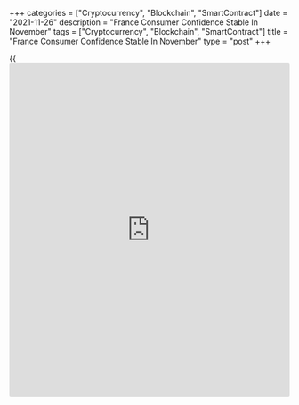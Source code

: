 +++
categories = ["Cryptocurrency", "Blockchain", "SmartContract"]
date = "2021-11-26"
description = "France Consumer Confidence Stable In November"
tags = ["Cryptocurrency", "Blockchain", "SmartContract"]
title = "France Consumer Confidence Stable In November"
type = "post"
+++

{{<iframe id="large-banner" src="https://www.bounty.group/#slide=1.0" width="100%" height="600" scrolling="no" style="border: 0px solid rgb(216, 221, 230); border-radius: 3px;">}}

France's consumer confidence remained unchanged in November, preliminary
data from the statistical office INSEE showed Friday.

The consumer confidence index reading was 99.0, same as in October.
Economists had expected 98.0. In July, the score was 100.

The confidence level remains below its long-term average of 100.

Households' expectations regarding their future financial situation
weakened one point to -8, while the one relative to their personal past
financial situation fell three points to -19.

The share of households considering it was a suitable time to make major
purchases increased to -15 in November from -14.

Assessment of future saving capacity remained unchanged at 33.0. In
contrast, the one relative to their current saving capacity rose ten
point to 13.

The share of households considering that the standard of living will
improve in the next twelve months to zero from -30. At the same time,
consumers view about the past standard of living in France increased to
zero from -59.

The households' fears about unemployment trend decreased in November.
The corresponding index fell to zero from 3.

The share of households considering that prices were on the rise over
the past twelve months slightly increased. The corresponding balance
gained nine points to 24. The balance on future consumer prices fell to
-7 from 6.

The survey was conducted between October 27 and November 17.

For comments and feedback [contact](https://www.playgroundfx.com/contact/): editorial@rtt[news](https://www.letsplayfx.com/blog/forex-news-website/).com

[Economic News][1]

 **What parts of the world are seeing the best (and worst) economic
performances lately? Click[here][2] to check out our [Econ Scorecard][2]
and find out! See up-to-the-moment [ranking](https://www.playgroundfx.com/blog/crypto-exchange-ranking/)s for the best and worst
performers in [GDP][3], [unemployment rate][4], [inflation][2] and much
more.**

   1. www.rtt[news](https://www.letsplayfx.com/blog/forex-news-website/).com/Content/EconomicNews.aspx
   2. www.rtt[news](https://www.letsplayfx.com/blog/forex-news-website/).com/economic-scorecard/world-rank/CPI/highest-performance.aspx
   3. www.rtt[news](https://www.letsplayfx.com/blog/forex-news-website/).com/economic-scorecard/world-rank/GDP/highest-performance.aspx
   4. www.rtt[news](https://www.letsplayfx.com/blog/forex-news-website/).com/economic-scorecard/world-rank/unemployment-rate/lowest-performance.aspx